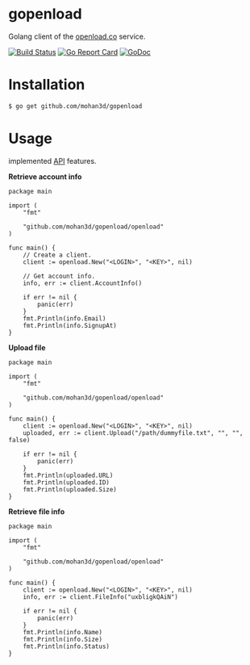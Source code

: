 # gopenload
Golang client of the [openload.co](https://openload.co/) service. 

[![Build Status](https://travis-ci.org/mohan3d/gopenload.svg?branch=master)](https://travis-ci.org/mohan3d/gopenload)
[![Go Report Card](https://goreportcard.com/badge/github.com/mohan3d/gopenload)](https://goreportcard.com/report/github.com/mohan3d/gopenload)
[![GoDoc](https://godoc.org/github.com/mohan3d/gopenload?status.svg)](https://godoc.org/github.com/mohan3d/gopenload/openload)


# Installation

```bash
$ go get github.com/mohan3d/gopenload
```

# Usage

implemented [API](https://openload.co/api) features.

**Retrieve account info**
```golang
package main

import (
	"fmt"

	"github.com/mohan3d/gopenload/openload"
)

func main() {
	// Create a client.
	client := openload.New("<LOGIN>", "<KEY>", nil)

	// Get account info.
	info, err := client.AccountInfo()

	if err != nil {
		panic(err)
	}
	fmt.Println(info.Email)
	fmt.Println(info.SignupAt)
}
```

**Upload file**
```golang
package main

import (
	"fmt"

	"github.com/mohan3d/gopenload/openload"
)

func main() {
	client := openload.New("<LOGIN>", "<KEY>", nil)
	uploaded, err := client.Upload("/path/dummyfile.txt", "", "", false)

	if err != nil {
		panic(err)
	}
	fmt.Println(uploaded.URL)
	fmt.Println(uploaded.ID)
	fmt.Println(uploaded.Size)
}
```

**Retrieve file info**
```golang
package main

import (
	"fmt"

	"github.com/mohan3d/gopenload/openload"
)

func main() {
	client := openload.New("<LOGIN>", "<KEY>", nil)
	info, err := client.FileInfo("uxbligkQAiN")

	if err != nil {
		panic(err)
	}
	fmt.Println(info.Name)
	fmt.Println(info.Size)
	fmt.Println(info.Status)
}
```